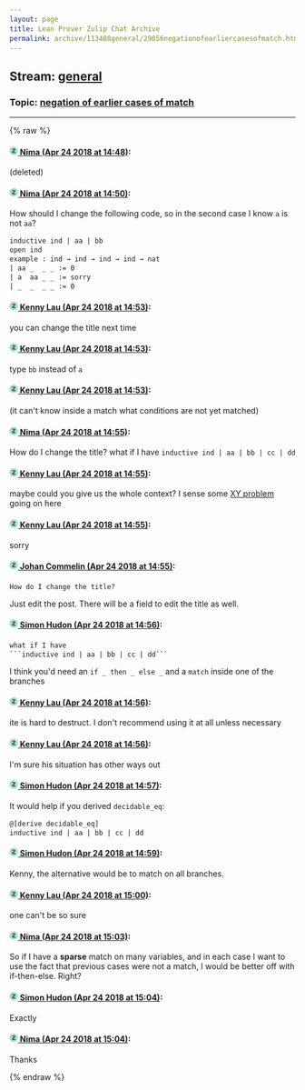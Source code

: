 ```yaml
---
layout: page
title: Lean Prover Zulip Chat Archive 
permalink: archive/113488general/29056negationofearliercasesofmatch.html
---
```


## Stream: [general](index.html)
### Topic: [negation of earlier cases of match](29056negationofearliercasesofmatch.html)

---


{% raw %}
#### [![Click to go to Zulip](../../assets/img/zulip2.png) Nima (Apr 24 2018 at 14:48)](https://leanprover.zulipchat.com/#narrow/stream/113488-general/topic/negation%20of%20earlier%20cases%20of%20match/near/125618723):
(deleted)

#### [![Click to go to Zulip](../../assets/img/zulip2.png) Nima (Apr 24 2018 at 14:50)](https://leanprover.zulipchat.com/#narrow/stream/113488-general/topic/negation%20of%20earlier%20cases%20of%20match/near/125618804):
How should I change the following code, so in the second case I know `a` is not `aa`?
```lean
inductive ind | aa | bb
open ind
example : ind → ind → ind → ind → nat 
| aa _  _ _ := 0
| a  aa _ _ := sorry
| _  _  _ _ := 0
```

#### [![Click to go to Zulip](../../assets/img/zulip2.png) Kenny Lau (Apr 24 2018 at 14:53)](https://leanprover.zulipchat.com/#narrow/stream/113488-general/topic/negation%20of%20earlier%20cases%20of%20match/near/125618858):
you can change the title next time

#### [![Click to go to Zulip](../../assets/img/zulip2.png) Kenny Lau (Apr 24 2018 at 14:53)](https://leanprover.zulipchat.com/#narrow/stream/113488-general/topic/negation%20of%20earlier%20cases%20of%20match/near/125618863):
type `bb` instead of `a`

#### [![Click to go to Zulip](../../assets/img/zulip2.png) Kenny Lau (Apr 24 2018 at 14:53)](https://leanprover.zulipchat.com/#narrow/stream/113488-general/topic/negation%20of%20earlier%20cases%20of%20match/near/125618872):
(it can't know inside a match what conditions are not yet matched)

#### [![Click to go to Zulip](../../assets/img/zulip2.png) Nima (Apr 24 2018 at 14:55)](https://leanprover.zulipchat.com/#narrow/stream/113488-general/topic/negation%20of%20earlier%20cases%20of%20match/near/125618929):
How do I change the title?
what if I have 
```inductive ind | aa | bb | cc | dd```

#### [![Click to go to Zulip](../../assets/img/zulip2.png) Kenny Lau (Apr 24 2018 at 14:55)](https://leanprover.zulipchat.com/#narrow/stream/113488-general/topic/negation%20of%20earlier%20cases%20of%20match/near/125618945):
maybe could you give us the whole context? I sense some [XY problem](https://meta.stackexchange.com/questions/66377/what-is-the-xy-problem) going on here

#### [![Click to go to Zulip](../../assets/img/zulip2.png) Kenny Lau (Apr 24 2018 at 14:55)](https://leanprover.zulipchat.com/#narrow/stream/113488-general/topic/negation%20of%20earlier%20cases%20of%20match/near/125618947):
sorry

#### [![Click to go to Zulip](../../assets/img/zulip2.png) Johan Commelin (Apr 24 2018 at 14:55)](https://leanprover.zulipchat.com/#narrow/stream/113488-general/topic/negation%20of%20earlier%20cases%20of%20match/near/125618950):
```quote
How do I change the title?
```
Just edit the post. There will be a field to edit the title as well.

#### [![Click to go to Zulip](../../assets/img/zulip2.png) Simon Hudon (Apr 24 2018 at 14:56)](https://leanprover.zulipchat.com/#narrow/stream/113488-general/topic/negation%20of%20earlier%20cases%20of%20match/near/125619007):
```quote
what if I have 
```inductive ind | aa | bb | cc | dd```
```
I think you'd need an `if _ then _ else _` and a `match` inside one of the branches

#### [![Click to go to Zulip](../../assets/img/zulip2.png) Kenny Lau (Apr 24 2018 at 14:56)](https://leanprover.zulipchat.com/#narrow/stream/113488-general/topic/negation%20of%20earlier%20cases%20of%20match/near/125619020):
ite is hard to destruct. I don't recommend using it at all unless necessary

#### [![Click to go to Zulip](../../assets/img/zulip2.png) Kenny Lau (Apr 24 2018 at 14:56)](https://leanprover.zulipchat.com/#narrow/stream/113488-general/topic/negation%20of%20earlier%20cases%20of%20match/near/125619022):
I'm sure his situation has other ways out

#### [![Click to go to Zulip](../../assets/img/zulip2.png) Simon Hudon (Apr 24 2018 at 14:57)](https://leanprover.zulipchat.com/#narrow/stream/113488-general/topic/negation%20of%20earlier%20cases%20of%20match/near/125619041):
It would help if you derived `decidable_eq`:

```
@[derive decidable_eq]
inductive ind | aa | bb | cc | dd
```

#### [![Click to go to Zulip](../../assets/img/zulip2.png) Simon Hudon (Apr 24 2018 at 14:59)](https://leanprover.zulipchat.com/#narrow/stream/113488-general/topic/negation%20of%20earlier%20cases%20of%20match/near/125619119):
Kenny, the alternative would be to match on all branches.

#### [![Click to go to Zulip](../../assets/img/zulip2.png) Kenny Lau (Apr 24 2018 at 15:00)](https://leanprover.zulipchat.com/#narrow/stream/113488-general/topic/negation%20of%20earlier%20cases%20of%20match/near/125619180):
one can't be so sure

#### [![Click to go to Zulip](../../assets/img/zulip2.png) Nima (Apr 24 2018 at 15:03)](https://leanprover.zulipchat.com/#narrow/stream/113488-general/topic/negation%20of%20earlier%20cases%20of%20match/near/125619276):
So if I have a **sparse** match on many variables, and in each case I want to use the fact that previous cases were not a match, I would be better off with if-then-else. Right?

#### [![Click to go to Zulip](../../assets/img/zulip2.png) Simon Hudon (Apr 24 2018 at 15:04)](https://leanprover.zulipchat.com/#narrow/stream/113488-general/topic/negation%20of%20earlier%20cases%20of%20match/near/125619323):
Exactly

#### [![Click to go to Zulip](../../assets/img/zulip2.png) Nima (Apr 24 2018 at 15:04)](https://leanprover.zulipchat.com/#narrow/stream/113488-general/topic/negation%20of%20earlier%20cases%20of%20match/near/125619332):
Thanks


{% endraw %}
